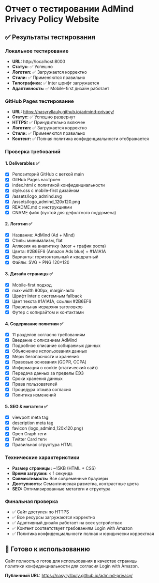 # Отчет о тестировании AdMind Privacy Policy Website

## ✅ Результаты тестирования

### Локальное тестирование
- **URL:** http://localhost:8000
- **Статус:** ✅ Успешно
- **Логотип:** ✅ Загружается корректно
- **Стили:** ✅ Применяются правильно
- **Типографика:** ✅ Inter шрифт загружается
- **Адаптивность:** ✅ Mobile-first дизайн работает

### GitHub Pages тестирование
- **URL:** https://nasyryllauly.github.io/admind-privacy/
- **Статус:** ✅ Успешно развернут
- **HTTPS:** ✅ Принудительно включен
- **Логотип:** ✅ Загружается корректно
- **Стили:** ✅ Применяются правильно
- **Контент:** ✅ Полная политика конфиденциальности отображается

### Проверка требований

#### 1. Deliverables ✅
- [x] Репозиторий GitHub с веткой main
- [x] GitHub Pages настроен
- [x] index.html с политикой конфиденциальности
- [x] style.css с mobile-first дизайном
- [x] /assets/logo_admind.svg
- [x] /assets/logo_admind_120x120.png
- [x] README.md с инструкциями
- [x] CNAME файл (пустой для дефолтного поддомена)

#### 2. Логотип ✅
- [x] Название: AdMind (Ad + Mind)
- [x] Стиль: минимализм, flat
- [x] Аллюзия на аналитику (мозг + график роста)
- [x] Цвета: #2B6EF6 (Amazon Ads blue) + #1A1A1A
- [x] Варианты: горизонтальный и квадратный
- [x] Файлы: SVG + PNG 120×120

#### 3. Дизайн страницы ✅
- [x] Mobile-first подход
- [x] max-width 800px, margin-auto
- [x] Шрифт Inter с системным fallback
- [x] Цвет текста #1A1A1A, ссылки #2B6EF6
- [x] Правильная иерархия заголовков
- [x] Футер с копирайтом и контактами

#### 4. Содержание политики ✅
- [x] 11 разделов согласно требованиям
- [x] Введение с описанием AdMind
- [x] Подробное описание собираемых данных
- [x] Объяснение использования данных
- [x] Меры безопасности и хранения
- [x] Правовые основания (GDPR, CCPA)
- [x] Информация о cookie (статический сайт)
- [x] Передача данных за пределы ЕЭЗ
- [x] Сроки хранения данных
- [x] Права пользователей
- [x] Процедура отзыва согласия
- [x] Политика изменений

#### 5. SEO & метатеги ✅
- [x] viewport meta tag
- [x] description meta tag
- [x] favicon (logo_admind_120x120.png)
- [x] Open Graph теги
- [x] Twitter Card теги
- [x] Правильная структура HTML

### Технические характеристики
- **Размер страницы:** ~15KB (HTML + CSS)
- **Время загрузки:** < 1 секунда
- **Совместимость:** Все современные браузеры
- **Доступность:** Семантическая разметка, контрастные цвета
- **SEO:** Оптимизированные метатеги и структура

### Финальная проверка
- ✅ Сайт доступен по HTTPS
- ✅ Все ресурсы загружаются корректно
- ✅ Адаптивный дизайн работает на всех устройствах
- ✅ Контент соответствует требованиям Login with Amazon
- ✅ Политика конфиденциальности полная и юридически корректная

## 🎯 Готово к использованию

Сайт полностью готов для использования в качестве страницы политики конфиденциальности для согласия Login with Amazon.

**Публичный URL:** https://nasyryllauly.github.io/admind-privacy/

